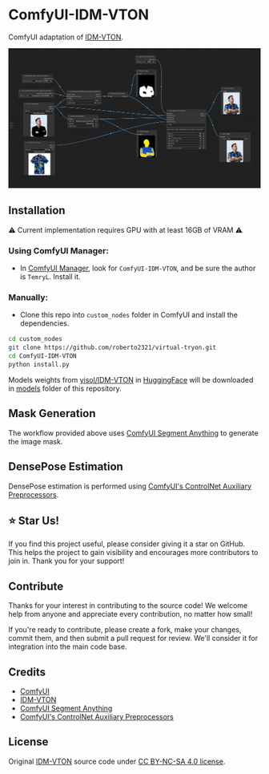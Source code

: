# ComfyUI-IDM-VTON
ComfyUI adaptation of [IDM-VTON](https://github.com/yisol/IDM-VTON).

![workflow](workflow.png)

## Installation

:warning: Current implementation requires GPU with at least 16GB of VRAM :warning:

### Using ComfyUI Manager:

- In [ComfyUI Manager](https://github.com/ltdrdata/ComfyUI-Manager), look for ```ComfyUI-IDM-VTON```, and be sure the author is ```TemryL```. Install it.

### Manually:
- Clone this repo into `custom_nodes` folder in ComfyUI and install the dependencies.
```bash
cd custom_nodes
git clone https://github.com/roberto2321/virtual-tryon.git
cd ComfyUI-IDM-VTON
python install.py
```

Models weights from [yisol/IDM-VTON](https://huggingface.co/yisol/IDM-VTON) in [HuggingFace](https://huggingface.co) will be downloaded in [models](models/) folder of this repository.

## Mask Generation
The workflow provided above uses [ComfyUI Segment Anything](https://github.com/storyicon/comfyui_segment_anything) to generate the image mask.

## DensePose Estimation
DensePose estimation is performed using [ComfyUI's ControlNet Auxiliary Preprocessors](https://github.com/Fannovel16/comfyui_controlnet_aux).

## :star: Star Us!
If you find this project useful, please consider giving it a star on GitHub. This helps the project to gain visibility and encourages more contributors to join in. Thank you for your support!

## Contribute
Thanks for your interest in contributing to the source code! We welcome help from anyone and appreciate every contribution, no matter how small!

If you're ready to contribute, please create a fork, make your changes, commit them, and then submit a pull request for review. We'll consider it for integration into the main code base.

## Credits
- [ComfyUI](https://github.com/comfyanonymous/ComfyUI)
- [IDM-VTON](https://github.com/yisol/IDM-VTON)
- [ComfyUI Segment Anything](https://github.com/storyicon/comfyui_segment_anything)
- [ComfyUI's ControlNet Auxiliary Preprocessors](https://github.com/Fannovel16/comfyui_controlnet_aux)

## License
Original [IDM-VTON](https://github.com/yisol/IDM-VTON) source code under [CC BY-NC-SA 4.0 license](https://creativecommons.org/licenses/by-nc-sa/4.0/legalcode).
